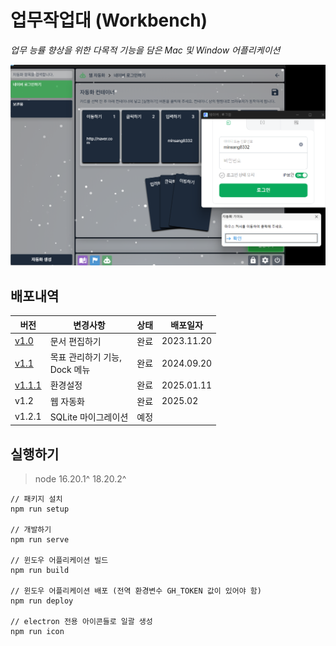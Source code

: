 # 업무작업대 (Workbench)

_업무 능률 향상을 위한 다목적 기능을 담은 Mac 및 Window 어플리케이션_

![](./screenshot.png)

## 배포내역

| 버전                                                        | 변경사항                                | 상태 | 배포일자   |
| ----------------------------------------------------------- | --------------------------------------- | ---- | ---------- |
| [v1.0](https://github.com/minsang8332/workbench/releases)   | 문서 편집하기                           | 완료 | 2023.11.20 |
| [v1.1](https://github.com/minsang8332/workbench/releases)   | 목표 관리하기 기능, <br> Dock 메뉴 <br> | 완료 | 2024.09.20 |
| [v1.1.1](https://github.com/minsang8332/workbench/releases) | 환경설정                                | 완료 | 2025.01.11 |
| v1.2                                                        | 웹 자동화                               | 완료 | 2025.02    |
| v1.2.1                                                      | SQLite 마이그레이션                     | 예정 |            |

## 실행하기

> node 16.20.1^ 18.20.2^

```
// 패키지 설치
npm run setup

// 개발하기
npm run serve

// 윈도우 어플리케이션 빌드
npm run build

// 윈도우 어플리케이션 배포 (전역 환경변수 GH_TOKEN 값이 있어야 함)
npm run deploy

// electron 전용 아이콘들로 일괄 생성
npm run icon
```
